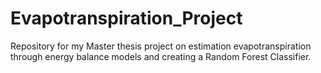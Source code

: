 # Evapotranspiration_Project
Repository for my Master thesis project on estimation evapotranspiration through energy balance models and creating a Random Forest Classifier.
